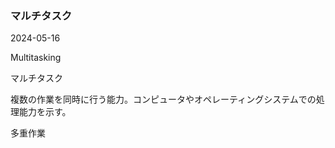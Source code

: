 <article id="マルチタスク">

### マルチタスク

<p class="st_update_header">2024-05-16</p>
<p class="st_name_header_en">Multitasking</p>
<p class="st_name_header_jp">マルチタスク</p>
<div class="article_explanation">複数の作業を同時に行う能力。コンピュータやオペレーティングシステムでの処理能力を示す。</div>
<p class="st_name_header_synonyms">多重作業</p>
</article>
